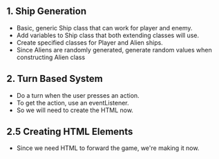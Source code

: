 ## 1. Ship Generation
- Basic, generic Ship class that can work for player and enemy.
- Add variables to Ship class that both extending classes will use.
- Create specified classes for Player and Alien ships.
- Since Aliens are randomly generated, generate random values 
when constructing Alien class


<!-- This way of doing thing does not work in DOM since while loop breaks loading. -->
<!-- ## 2. Turn Based System
Game is turn based. Must wait for player input to continue.
### SO
- We need something that will catch input.
- We need something that will send the input to the main script.
- This needs to loop. -->

## 2. Turn Based System
- Do a turn when the user presses an action.
- To get the action, use an eventListener.
- So we will need to create the HTML now.

## 2.5 Creating HTML Elements
- Since we need HTML to forward the game, we're making it now.


